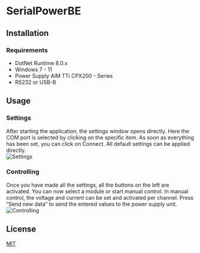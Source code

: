# SerialPowerBE

## Installation
### Requirements
- DotNet Runtime 8.0.x
- Windows 7 - 11
- Power Supply AIM TTi CPX200 - Series
- RS232 or USB-B

## Usage
### Settings
After starting the application, the settings window opens directly. Here the COM port is selected by clicking on the specific item. As soon as everything has been set, you can click on Connect.
All default settings can be applied directly.  
![Settings](http://url/to/img.png)

### Controlling
Once you have made all the settings, all the buttons on the left are activated. You can now select a module or start manual control.
In manual control, the voltage and current can be set and activated per channel.
Press “Send new data” to send the entered values to the power supply unit.  
![Controlling](http://url/to/img.png)

## License
[MIT](https://choosealicense.com/licenses/mit/)
